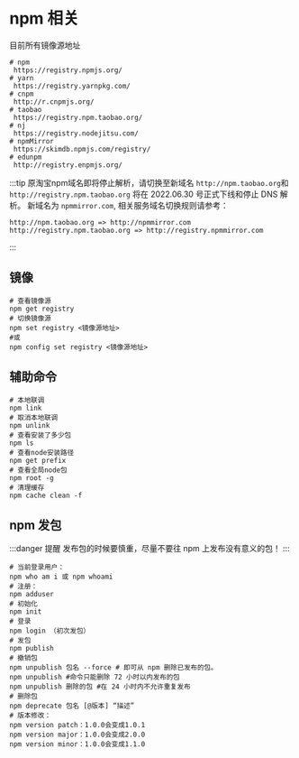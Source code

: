 # npm 相关

目前所有镜像源地址

```shell
# npm 
 https://registry.npmjs.org/
# yarn
 https://registry.yarnpkg.com/
# cnpm 
 http://r.cnpmjs.org/
# taobao
 https://registry.npm.taobao.org/
# nj
 https://registry.nodejitsu.com/
# npmMirror
 https://skimdb.npmjs.com/registry/
# edunpm 
 http://registry.enpmjs.org/
```
:::tip
原淘宝npm域名即将停止解析，请切换至新域名
`http://npm.taobao.org`和 `http://registry.npm.taobao.org` 将在 2022.06.30 号正式下线和停止 DNS 解析。
新域名为 `npmmirror.com`, 相关服务域名切换规则请参考：
```shell
http://npm.taobao.org => http://npmmirror.com
http://registry.npm.taobao.org => http://registry.npmmirror.com
```
:::
## 镜像

```shell
# 查看镜像源
npm get registry
# 切换镜像源
npm set registry <镜像源地址>
#或
npm config set registry <镜像源地址>
```
## 辅助命令
```shell
# 本地联调
npm link
# 取消本地联调
npm unlink
# 查看安装了多少包
npm ls
# 查看node安装路径
npm get prefix
# 查看全局node包
npm root -g
# 清理缓存
npm cache clean -f
```
## npm 发包
:::danger 提醒
发布包的时候要慎重，尽量不要往 npm 上发布没有意义的包！ 
:::
```shell
# 当前登录用户：
npm who am i 或 npm whoami
# 注册：
npm adduser
# 初始化
npm init
# 登录
npm login （初次发包）
# 发包 
npm publish
# 撤销包
npm unpublish 包名 --force # 即可从 npm 删除已发布的包。
npm unpublish #命令只能删除 72 小时以内发布的包
npm unpublish 删除的包 #在 24 小时内不允许重复发布
# 删除包
npm deprecate 包名 [@版本] “描述”
# 版本修改：
npm version patch：1.0.0会变成1.0.1
npm version major：1.0.0会变成2.0.0
npm version minor：1.0.0会变成1.1.0
```